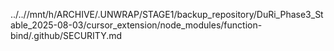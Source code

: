 ../..//mnt/h/ARCHIVE/.UNWRAP/STAGE1/backup_repository/DuRi_Phase3_Stable_2025-08-03/cursor_extension/node_modules/function-bind/.github/SECURITY.md